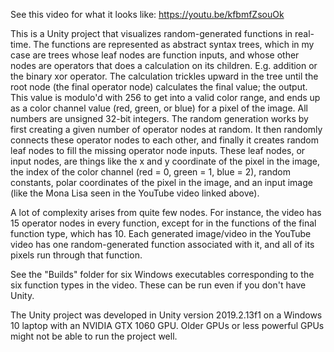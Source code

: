 See this video for what it looks like: https://youtu.be/kfbmfZsouOk

This is a Unity project that visualizes random-generated functions in real-time. The functions are represented as abstract syntax trees, which in my case are trees whose leaf nodes are function inputs, and whose other nodes are operators that does a calculation on its children. E.g. addition or the binary xor operator. The calculation trickles upward in the tree until the root node (the final operator node) calculates the final value; the output. This value is modulo'd with 256 to get into a valid color range, and ends up as a color channel value (red, green, or blue) for a pixel of the image. All numbers are unsigned 32-bit integers. The random generation works by first creating a given number of operator nodes at random. It then randomly connects these operator nodes to each other, and finally it creates random leaf nodes to fill the missing operator node inputs. These leaf nodes, or input nodes, are things like the x and y coordinate of the pixel in the image, the index of the color channel (red = 0, green = 1, blue = 2), random constants, polar coordinates of the pixel in the image, and an input image (like the Mona Lisa seen in the YouTube video linked above).

A lot of complexity arises from quite few nodes. For instance, the video has 15 operator nodes in every function, except for in the functions of the final function type, which has 10. Each generated image/video in the YouTube video has one random-generated function associated with it, and all of its pixels run through that function.

See the "Builds" folder for six Windows executables corresponding to the six function types in the video. These can be run even if you don't have Unity.

The Unity project was developed in Unity version 2019.2.13f1 on a Windows 10 laptop with an NVIDIA GTX 1060 GPU. Older GPUs or less powerful GPUs might not be able to run the project well.
